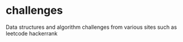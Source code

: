 # challenges
Data structures and algorithm challenges from various sites such as leetcode hackerrank
